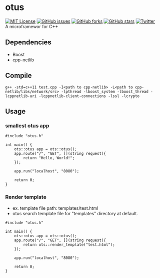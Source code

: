 # otus
[![MIT License](http://img.shields.io/badge/license-MIT-blue.svg?style=flat)](LICENSE) [![GitHub issues](https://img.shields.io/github/issues/nocotan/otus.svg)](https://github.com/nocotan/otus/issues) [![GitHub forks](https://img.shields.io/github/forks/nocotan/otus.svg)](https://github.com/nocotan/otus/network) [![GitHub stars](https://img.shields.io/github/stars/nocotan/otus.svg)](https://github.com/nocotan/otus/stargazers) [![Twitter](https://img.shields.io/twitter/url/https/github.com/nocotan/otus.svg?style=social)](https://twitter.com/intent/tweet?text=Wow:&url=%5Bobject%20Object%5D)  
A microframewor for C++

## Dependencies
- Boost
- cpp-netlib

## Compile

```
g++ -std=c++11 test.cpp -I<path to cpp-netlib> -L<path to cpp-netlib/libs/network/src> -lpthread -lboost_system -lboost_thread -lcppnetlib-uri -lcppnetlib-client-connections -lssl -lcrypto
```

## Usage

### smallest otus app

```
#include "otus.h"

int main() {
    ots::otus app = ots::otus();
    app.route("/", "GET", [](string request){
        return "Hello, World!";
    });

    app.run("localhost", "8080");

    return 0;
}
```

### Render template

- ex. template file path: templates/test.html
- otus search template file for "templates" directory at default.

```
#include "otus.h"

int main() {
    ots::otus app = ots::otus();
    app.route("/", "GET", [](string request){
        return ots::render_template("test.html");
    });

    app.run("localhost", "8080");

    return 0;
}
```
